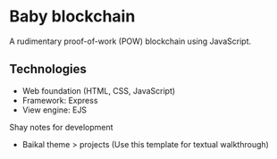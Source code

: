 # Baby blockchain

A rudimentary proof-of-work (POW) blockchain using JavaScript.

## Technologies
- Web foundation (HTML, CSS, JavaScript)
- Framework: Express
- View engine: EJS


Shay notes for development
- Baikal theme > projects (Use this template for textual walkthrough)
